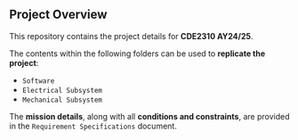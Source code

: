 ##  Project Overview

This repository contains the project details for **CDE2310 AY24/25**.

The contents within the following folders can be used to **replicate the project**:
- `Software`
- `Electrical Subsystem`
- `Mechanical Subsystem`

The **mission details**, along with all **conditions and constraints**, are provided in the `Requirement Specifications` document.
 
